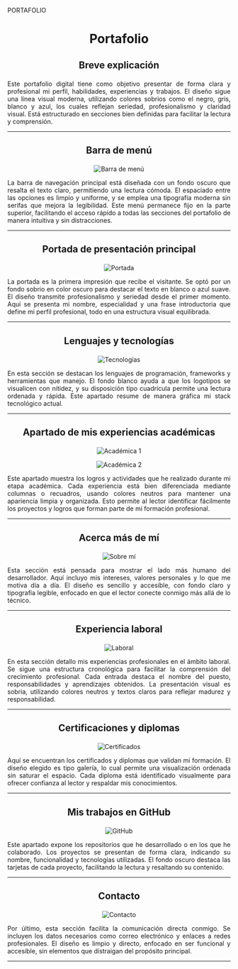 PORTAFOLIO


# <p align="center">Portafolio</p>

## <p align="center">Breve explicación</p>

<p align="justify">
Este portafolio digital tiene como objetivo presentar de forma clara y profesional mi perfil, habilidades, experiencias y trabajos. El diseño sigue una línea visual moderna, utilizando colores sobrios como el negro, gris, blanco y azul, los cuales reflejan seriedad, profesionalismo y claridad visual. Está estructurado en secciones bien definidas para facilitar la lectura y comprensión.
</p>

---

## <p align="center">Barra de menú</p>

<p align="center">
  <img src="https://github.com/user-attachments/assets/54de3f11-a9c6-4fd0-9d17-9218f0eed95e" alt="Barra de menú" />
</p>

<p align="justify">
La barra de navegación principal está diseñada con un fondo oscuro que resalta el texto claro, permitiendo una lectura cómoda. El espaciado entre las opciones es limpio y uniforme, y se emplea una tipografía moderna sin serifas que mejora la legibilidad. Este menú permanece fijo en la parte superior, facilitando el acceso rápido a todas las secciones del portafolio de manera intuitiva y sin distracciones.
</p>

---

## <p align="center">Portada de presentación principal</p>

<p align="center">
  <img src="https://github.com/user-attachments/assets/70523689-b121-4081-8cec-a522c84d4bdf" alt="Portada" />
</p>

<p align="justify">
La portada es la primera impresión que recibe el visitante. Se optó por un fondo sobrio en color oscuro para destacar el texto en blanco o azul suave. El diseño transmite profesionalismo y seriedad desde el primer momento. Aquí se presenta mi nombre, especialidad y una frase introductoria que define mi perfil profesional, todo en una estructura visual equilibrada.
</p>

---

## <p align="center">Lenguajes y tecnologías</p>

<p align="center">
  <img src="https://github.com/user-attachments/assets/9f5b1b2a-e141-401a-9b01-706af96cb972" alt="Tecnologías" />
</p>

<p align="justify">
En esta sección se destacan los lenguajes de programación, frameworks y herramientas que manejo. El fondo blanco ayuda a que los logotipos se visualicen con nitidez, y su disposición tipo cuadrícula permite una lectura ordenada y rápida. Este apartado resume de manera gráfica mi stack tecnológico actual.
</p>

---

## <p align="center">Apartado de mis experiencias académicas</p>

<p align="center">
  <img src="https://github.com/user-attachments/assets/27db8138-82e6-4681-a5b2-277be17e1128" alt="Académica 1" />
</p>

<p align="center">
  <img src="https://github.com/user-attachments/assets/9bbc4204-a8ac-48e9-8449-fe17448f2350" alt="Académica 2" />
</p>

<p align="justify">
Este apartado muestra los logros y actividades que he realizado durante mi etapa académica. Cada experiencia está bien diferenciada mediante columnas o recuadros, usando colores neutros para mantener una apariencia limpia y organizada. Esto permite al lector identificar fácilmente los proyectos y logros que forman parte de mi formación profesional.
</p>

---

## <p align="center">Acerca más de mí</p>

<p align="center">
  <img src="https://github.com/user-attachments/assets/36f4d7fd-04b5-4d70-9c34-c8510e02162a" alt="Sobre mí" />
</p>

<p align="justify">
Esta sección está pensada para mostrar el lado más humano del desarrollador. Aquí incluyo mis intereses, valores personales y lo que me motiva día a día. El diseño es sencillo y accesible, con fondo claro y tipografía legible, enfocado en que el lector conecte conmigo más allá de lo técnico.
</p>

---

## <p align="center">Experiencia laboral</p>

<p align="center">
  <img src="https://github.com/user-attachments/assets/600ee27a-e258-4ae1-97f3-f4a168e44a04" alt="Laboral" />
</p>

<p align="justify">
En esta sección detallo mis experiencias profesionales en el ámbito laboral. Se sigue una estructura cronológica para facilitar la comprensión del crecimiento profesional. Cada entrada destaca el nombre del puesto, responsabilidades y aprendizajes obtenidos. La presentación visual es sobria, utilizando colores neutros y textos claros para reflejar madurez y responsabilidad.
</p>

---

## <p align="center">Certificaciones y diplomas</p>

<p align="center">
  <img src="https://github.com/user-attachments/assets/6cb53776-cfa6-439b-9f17-f894b19ee4cf" alt="Certificados" />
</p>

<p align="justify">
Aquí se encuentran los certificados y diplomas que validan mi formación. El diseño elegido es tipo galería, lo cual permite una visualización ordenada sin saturar el espacio. Cada diploma está identificado visualmente para ofrecer confianza al lector y respaldar mis conocimientos.
</p>

---

## <p align="center">Mis trabajos en GitHub</p>

<p align="center">
  <img src="https://github.com/user-attachments/assets/4be1db37-f84b-46c1-9041-1e80a9d96267" alt="GitHub" />
</p>

<p align="justify">
Este apartado expone los repositorios que he desarrollado o en los que he colaborado. Los proyectos se presentan de forma clara, indicando su nombre, funcionalidad y tecnologías utilizadas. El fondo oscuro destaca las tarjetas de cada proyecto, facilitando la lectura y resaltando su contenido.
</p>

---

## <p align="center">Contacto</p>

<p align="center">
  <img src="https://github.com/user-attachments/assets/8adc80c8-02b6-4d54-a5ff-1e624e48b51a" alt="Contacto" />
</p>

<p align="justify">
Por último, esta sección facilita la comunicación directa conmigo. Se incluyen los datos necesarios como correo electrónico y enlaces a redes profesionales. El diseño es limpio y directo, enfocado en ser funcional y accesible, sin elementos que distraigan del propósito principal.
</p>

---
